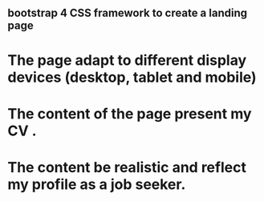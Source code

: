 ﻿## bootstrap 4 CSS framework to create a landing page

# The page  adapt to different display devices (desktop, tablet and mobile)

# The content of the page  present my  CV .

# The content  be realistic and reflect my  profile as a job seeker.